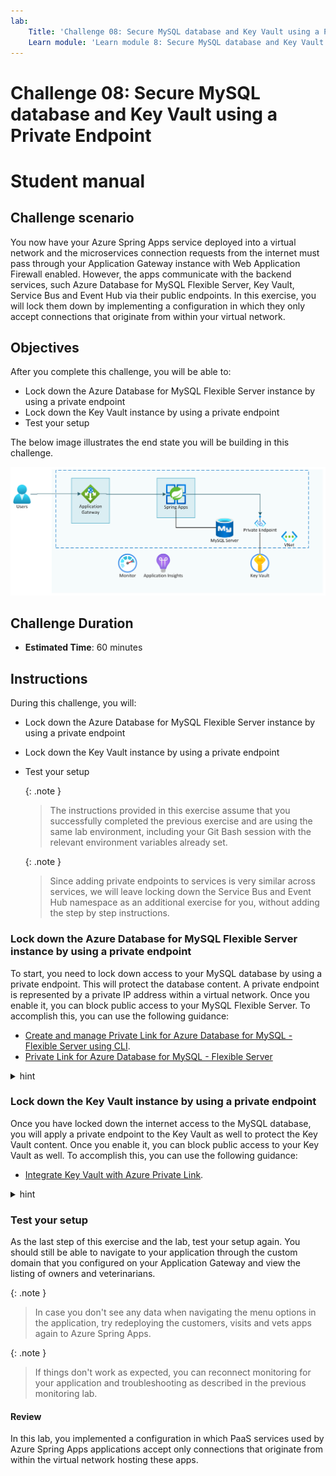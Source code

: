 ```yaml
---
lab:
    Title: 'Challenge 08: Secure MySQL database and Key Vault using a Private Endpoint'
    Learn module: 'Learn module 8: Secure MySQL database and Key Vault using a Private Endpoint'
---
```


# Challenge 08: Secure MySQL database and Key Vault using a Private Endpoint

# Student manual

## Challenge scenario

You now have your Azure Spring Apps service deployed into a virtual network and the microservices connection requests from the internet must pass through your Application Gateway instance with Web Application Firewall enabled. However, the apps communicate with the backend services, such Azure Database for MySQL Flexible Server, Key Vault, Service Bus and Event Hub via their public endpoints. In this exercise, you will lock them down by implementing a configuration in which they only accept connections that originate from within your virtual network.

## Objectives

After you complete this challenge, you will be able to:

- Lock down the Azure Database for MySQL Flexible Server instance by using a private endpoint
- Lock down the Key Vault instance by using a private endpoint
- Test your setup

The below image illustrates the end state you will be building in this challenge.

![Challenge 8 architecture](./images/asa-openlab-8.png)

## Challenge Duration

- **Estimated Time**: 60 minutes

## Instructions

During this challenge, you will:

- Lock down the Azure Database for MySQL Flexible Server instance by using a private endpoint
- Lock down the Key Vault instance by using a private endpoint
- Test your setup

   {: .note }
   > The instructions provided in this exercise assume that you successfully completed the previous exercise and are using the same lab environment, including your Git Bash session with the relevant environment variables already set.

   {: .note }
   > Since adding private endpoints to services is very similar across services, we will leave locking down the Service Bus and Event Hub namespace as an additional exercise for you, without adding the step by step instructions.

### Lock down the Azure Database for MySQL Flexible Server instance by using a private endpoint

To start, you need to lock down access to your MySQL database by using a private endpoint. This will protect the database content. A private endpoint is represented by a private IP address within a virtual network. Once you enable it, you can block public access to your MySQL Flexible Server. To accomplish this, you can use the following guidance:

- [Create and manage Private Link for Azure Database for MySQL - Flexible Server using CLI](https://learn.microsoft.com/azure/mysql/flexible-server/how-to-networking-private-link-azure-cli).
- [Private Link for Azure Database for MySQL - Flexible Server](https://learn.microsoft.com/azure/mysql/flexible-server/concepts-networking-private-link)

<details>
<summary>hint</summary>
<br/>

1. In the previous lab you already created the subnet for the private endpoints. For this subnet you need to disable private endpoint network policies.

   ```bash
   az network vnet subnet update \
      --name $PRIVATE_ENDPOINTS_SUBNET_NAME \
      --resource-group $RESOURCE_GROUP \
      --vnet-name $VIRTUAL_NETWORK_NAME \
      --disable-private-endpoint-network-policies true
   ```

1. You can now create a private endpoint for the MySQL instance.

   ```bash
   MYSQL_RESOURCE_ID=$(az resource show -g $RESOURCE_GROUP -n $MYSQL_SERVER_NAME --resource-type "Microsoft.DBforMySQL/flexibleServers" --query "id" -o tsv)

   az network private-endpoint create \
       --name pe-openlab-mysql \
       --resource-group $RESOURCE_GROUP \
       --vnet-name $VIRTUAL_NETWORK_NAME  \
       --subnet $PRIVATE_ENDPOINTS_SUBNET_NAME \
       --private-connection-resource-id $MYSQL_RESOURCE_ID \
       --group-id mysqlServer \
       --connection-name openlab-mysql-connection \
       --location $LOCATION
   ```

   {: .note }
   > Once you created the private endpoint, you will set up a private Azure DNS zone named `privatelink.mysql.database.azure.com` with an `A` DNS record matching the original DNS name with the suffix `mysql.database.azure.com` but replacing that suffix with `privatelink.mysql.database.azure.com`. Your apps connecting to the MySQL will not need to be updated, but instead they can continue using the existing connection settings.


1. To implement this configuration, start by creating a new private DNS zone and linking it to your virtual network.

   ```bash
   az network private-dns zone create \
       --resource-group $RESOURCE_GROUP \
       --name  "privatelink.mysql.database.azure.com"

   az network private-dns link vnet create \
       --resource-group $RESOURCE_GROUP \
       --zone-name  "privatelink.mysql.database.azure.com"\
       --name MyMySQLDNSLink  \
       --virtual-network $VIRTUAL_NETWORK_NAME \
       --registration-enabled false
   ```

1. Next, create a new `A` record pointing to the IP address of the newly created private endpoint.

   ```bash
   MYSQL_NIC_ID=$(az network private-endpoint show --name pe-openlab-mysql --resource-group $RESOURCE_GROUP --query 'networkInterfaces[0].id' -o tsv)
   MYSQL_NIC_IPADDRESS=$(az resource show --ids $MYSQL_NIC_ID --api-version 2019-04-01 -o json | jq -r '.properties.ipConfigurations[0].properties.privateIPAddress')

   az network private-dns record-set a create \
       --name $MYSQL_SERVER_NAME \
       --zone-name privatelink.mysql.database.azure.com \
       --resource-group $RESOURCE_GROUP

   az network private-dns record-set a add-record \
       --record-set-name $MYSQL_SERVER_NAME \
       --zone-name privatelink.mysql.database.azure.com \
       --resource-group $RESOURCE_GROUP \
       -a $MYSQL_NIC_IPADDRESS
   ```

1. You can now disable all public access towards your MySQL.

   ```bash
   az mysql flexible-server update \
      --name $MYSQL_SERVER_NAME \
      --resource-group $RESOURCE_GROUP \
      --public-access Disabled
   ```

1. You should be able to browse the spring petclinic app and still see the data. You don't need to restart the apps for this, everything should keep on working.

1. In the Azure Portal navigate to your newly created MySQL Flexible Server and select the `Networking` menu. In the menu you will notice public access is not allowed and the private endpoint is configured on the server.

</details>

### Lock down the Key Vault instance by using a private endpoint

Once you have locked down the internet access to the MySQL database, you will apply a private endpoint to the Key Vault as well to protect the Key Vault content. Once you enable it, you can block public access to your Key Vault as well. To accomplish this, you can use the following guidance:

- [Integrate Key Vault with Azure Private Link](https://docs.microsoft.com/azure/key-vault/general/private-link-service?tabs=cli).

<details>
<summary>hint</summary>
<br/>

1. You need to create a private endpoint for the Key Vault instance.

   ```bash
   KEYVAULT_RESOURCE_ID=$(az resource show -g ${RESOURCE_GROUP} -n ${KEYVAULT_NAME} --query "id" --resource-typ "Microsoft.KeyVault/vaults" -o tsv)

   az network private-endpoint create --resource-group $RESOURCE_GROUP \
       --vnet-name $VIRTUAL_NETWORK_NAME \
       --subnet $PRIVATE_ENDPOINTS_SUBNET_NAME \
       --name pe-openlab-keyvault \
       --private-connection-resource-id "$KEYVAULT_RESOURCE_ID" \
       --group-id vault \
       --connection-name openlab-keyvault-connection \
       --location $LOCATION
   ```

   {: .note }
   > Once you created the private endpoint, you will set up a private Azure DNS zone named `privatelink.vaultcore.azure.net` with an `A` DNS record matching the original DNS name with the suffix `vault.azure.net` but replacing that suffix with `privatelink.vaultcore.azure.net`. Your apps connecting to the Key Vault will not need to be updated, but instead they can continue using the existing endpoint info.

1. To implement this configuration, start by creating a new private DNS zone and linking it to your virtual network.

   ```bash
   az network private-dns zone create \
       --resource-group $RESOURCE_GROUP \
       --name "privatelink.vaultcore.azure.net"

   az network private-dns link vnet create \
       --resource-group $RESOURCE_GROUP \
       --zone-name "privatelink.vaultcore.azure.net" \
       --name MyVaultDNSLink \
       --virtual-network $VIRTUAL_NETWORK_NAME \
       --registration-enabled false
   ```

1. Next, create a new `A` record pointing to the IP address of the newly created private endpoint.

   ```bash
   KEYVAULT_NIC_ID=$(az network private-endpoint show --name pe-openlab-keyvault --resource-group $RESOURCE_GROUP --query 'networkInterfaces[0].id' -o tsv)
   KEYVAULT_NIC_IPADDRESS=$(az resource show --ids $KEYVAULT_NIC_ID --api-version 2019-04-01 -o json | jq -r '.properties.ipConfigurations[0].properties.privateIPAddress')

   az network private-dns record-set a add-record -g $RESOURCE_GROUP -z "privatelink.vaultcore.azure.net" -n $KEYVAULT_NAME -a $KEYVAULT_NIC_IPADDRESS
   az network private-dns record-set list -g $RESOURCE_GROUP -z "privatelink.vaultcore.azure.net"
   ```

1. You can now disable all public access towards your Key Vault.

   ```bash
   az keyvault update \
      --name $KEYVAULT_NAME \
      --resource-group $RESOURCE_GROUP \
      --public-network-access Disabled
   ```

</details>

### Test your setup

As the last step of this exercise and the lab, test your setup again. You should still be able to navigate to your application through the custom domain that you configured on your Application Gateway and view the listing of owners and veterinarians.

   {: .note }
   > In case you don't see any data when navigating the menu options in the application, try redeploying the customers, visits and vets apps again to Azure Spring Apps.

   {: .note }
   > If things don't work as expected, you can reconnect monitoring for your application and troubleshooting as described in the previous monitoring lab.

#### Review

In this lab, you implemented a configuration in which PaaS services used by Azure Spring Apps applications accept only connections that originate from within the virtual network hosting these apps.
